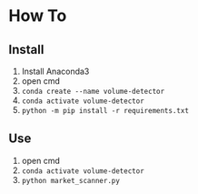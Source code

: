 # How To

## Install

1. Install Anaconda3
2. open cmd
3. `conda create --name volume-detector`
4. `conda activate volume-detector`
5. `python -m pip install -r requirements.txt`

## Use

1. open cmd
2. `conda activate volume-detector`
3. `python market_scanner.py`
